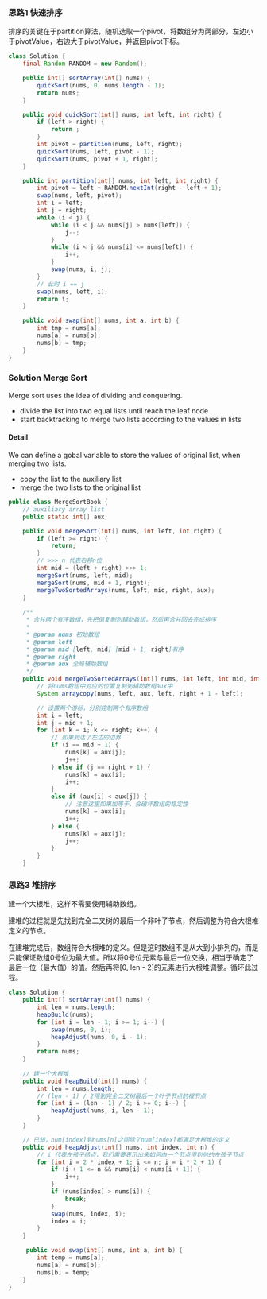### 思路1 快速排序

排序的关键在于partition算法，随机选取一个pivot，将数组分为两部分，左边小于pivotValue，右边大于pivotValue，并返回pivot下标。

```java
class Solution {
    final Random RANDOM = new Random();

    public int[] sortArray(int[] nums) {
        quickSort(nums, 0, nums.length - 1);
        return nums;
    }

    public void quickSort(int[] nums, int left, int right) {
        if (left > right) {
            return ;
        }
        int pivot = partition(nums, left, right);
        quickSort(nums, left, pivot - 1);
        quickSort(nums, pivot + 1, right);
    }

    public int partition(int[] nums, int left, int right) {
        int pivot = left + RANDOM.nextInt(right - left + 1);
        swap(nums, left, pivot);
        int i = left;
        int j = right;
        while (i < j) {
            while (i < j && nums[j] > nums[left]) {
                j--;
            }
            while (i < j && nums[i] <= nums[left]) {
                i++;
            }
            swap(nums, i, j);
        }
        // 此时 i == j
        swap(nums, left, i);
        return i;
    }

    public void swap(int[] nums, int a, int b) {
        int tmp = nums[a];
        nums[a] = nums[b];
        nums[b] = tmp;
    }
}
```

### Solution Merge Sort

Merge sort uses the idea of dividing and conquering. 

- divide the list into two equal lists until reach the leaf node
- start backtracking to merge two lists according to the values in lists

#### Detail

We can define a gobal variable to store the values of original list, when merging two lists. 

- copy the list to the auxiliary list
- merge the two lists to the original list

```java
public class MergeSortBook {
    // auxiliary array list
    public static int[] aux;

    public void mergeSort(int[] nums, int left, int right) {
        if (left >= right) {
            return;
        }
        // >>> n 代表右移n位
        int mid = (left + right) >>> 1;
        mergeSort(nums, left, mid);
        mergeSort(nums, mid + 1, right);
        mergeTwoSortedArrays(nums, left, mid, right, aux);
    }
    
    /**
     * 合并两个有序数组，先把值复制到辅助数组，然后再合并回去完成排序
     *
     * @param nums 初始数组
     * @param left
     * @param mid [left, mid] [mid + 1, right]有序
     * @param right
     * @param aux 全局辅助数组
     */
    public void mergeTwoSortedArrays(int[] nums, int left, int mid, int right, int[] aux) {
        // 将nums数组中对应的位置复制到辅助数组aux中
        System.arraycopy(nums, left, aux, left, right + 1 - left);

        // 设置两个游标，分别控制两个有序数组
        int i = left;
        int j = mid + 1;
        for (int k = i; k <= right; k++) {
            // 如果到达了左边的边界
            if (i == mid + 1) {
                nums[k] = aux[j];
                j++;
            } else if (j == right + 1) {
                nums[k] = aux[i];
                i++;
            }
            else if (aux[i] < aux[j]) {
                // 注意这里如果加等于，会破坏数组的稳定性
                nums[k] = aux[i];
                i++;
            } else {
                nums[k] = aux[j];
                j++;
            }
        }
    }

```



### 思路3 堆排序

建一个大根堆，这样不需要使用辅助数组。

建堆的过程就是先找到完全二叉树的最后一个非叶子节点，然后调整为符合大根堆定义的节点。

在建堆完成后，数组符合大根堆的定义。但是这时数组不是从大到小排列的，而是只能保证数组0号位为最大值。所以将0号位元素与最后一位交换，相当于确定了最后一位（最大值）的值。然后再将[0, len - 2]的元素进行大根堆调整。循环此过程。

```java
class Solution {
    public int[] sortArray(int[] nums) {
        int len = nums.length;
		heapBuild(nums);   	
        for (int i = len - 1; i >= 1; i--) {
            swap(nums, 0, i);
            heapAdjust(nums, 0, i - 1);
        }
        return nums;
    }
    
    // 建一个大根堆
    public void heapBuild(int[] nums) {
        int len = nums.length;
        // (len - 1) / 2得到完全二叉树最后一个叶子节点的根节点
        for (int i = (len - 1) / 2; i >= 0; i--) {
            heapAdjust(nums, i, len - 1);
        }
    }

    // 已知，num[index]到nums[n]之间除了num[index]都满足大根堆的定义
    public void heapAdjust(int[] nums, int index, int n) {
        // i 代表左孩子结点，我们需要表示出来如何由一个节点得到他的左孩子节点
        for (int i = 2 * index + 1; i <= n; i = i * 2 + 1) {
            if (i + 1 <= n && nums[i] < nums[i + 1]) {
                i++;
            }
            if (nums[index] > nums[i]) {
                break;
            }
            swap(nums, index, i);
            index = i;
        }
    }

     public void swap(int[] nums, int a, int b) {
        int temp = nums[a];
        nums[a] = nums[b];
        nums[b] = temp;
    }
}
```

